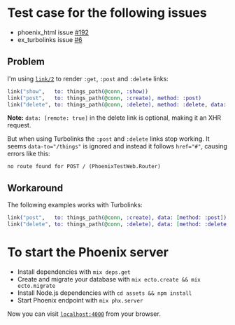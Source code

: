 # Test case for the following issues

- phoenix_html issue [#192](https://github.com/phoenixframework/phoenix_html/issues/192)
- ex_turbolinks issue [#6](https://github.com/imranismail/ex_turbolinks/issues/6)

## Problem

I'm using [`link/2`](https://hexdocs.pm/phoenix_html/Phoenix.HTML.Link.html#link/2) to render `:get`, `:post` and `:delete` links:

```ex
link("show",   to: things_path(@conn, :show))
link("post",   to: things_path(@conn, :create), method: :post)
link("delete", to: things_path(@conn, :delete), method: :delete, data: [remote: true])
```

**Note:** `data: [remote: true]` in the delete link is optional, making it an XHR request.

But when using Turbolinks the `:post` and `:delete` links stop working. It seems `data-to="/things"` is ignored and instead it follows `href="#"`, causing errors like this:

```
no route found for POST / (PhoenixTestWeb.Router)
```

## Workaround

The following examples works with Turbolinks:

```ex
link("post",   to: things_path(@conn, :create), data: [method: :post])
link("delete", to: things_path(@conn, :delete), data: [method: :delete, remote: true])
```

# To start the Phoenix server

* Install dependencies with `mix deps.get`
* Create and migrate your database with `mix ecto.create && mix ecto.migrate`
* Install Node.js dependencies with `cd assets && npm install`
* Start Phoenix endpoint with `mix phx.server`

Now you can visit [`localhost:4000`](http://localhost:4000) from your browser.
